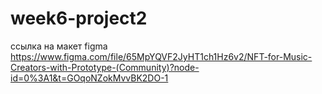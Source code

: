 # week6-project2

ссылка на макет figma
https://www.figma.com/file/65MpYQVF2JyHT1ch1Hz6v2/NFT-for-Music-Creators-with-Prototype-(Community)?node-id=0%3A1&t=GOqoNZokMvvBK2DO-1
